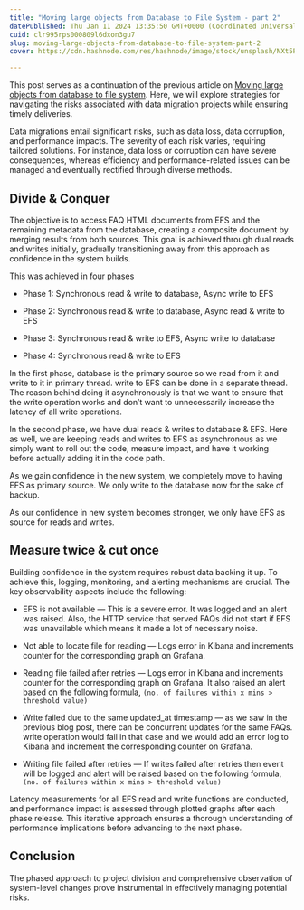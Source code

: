 ```yaml
---
title: "Moving large objects from Database to File System - part 2"
datePublished: Thu Jan 11 2024 13:35:50 GMT+0000 (Coordinated Universal Time)
cuid: clr995rps000809l6dxon3gu7
slug: moving-large-objects-from-database-to-file-system-part-2
cover: https://cdn.hashnode.com/res/hashnode/image/stock/unsplash/NXt5PrOb_7U/upload/a36c7110fb6ff7029632a8b3ed0ccfe9.jpeg

---
```


This post serves as a continuation of the previous article on [Moving large objects from database to file system](https://blog.anikethendre.dev/moving-large-objects-from-database-to-file-system). Here, we will explore strategies for navigating the risks associated with data migration projects while ensuring timely deliveries.

Data migrations entail significant risks, such as data loss, data corruption, and performance impacts. The severity of each risk varies, requiring tailored solutions. For instance, data loss or corruption can have severe consequences, whereas efficiency and performance-related issues can be managed and eventually rectified through diverse methods.

## Divide & Conquer

The objective is to access FAQ HTML documents from EFS and the remaining metadata from the database, creating a composite document by merging results from both sources. This goal is achieved through dual reads and writes initially, gradually transitioning away from this approach as confidence in the system builds.

This was achieved in four phases

* Phase 1: Synchronous read & write to database, Async write to EFS
    
* Phase 2: Synchronous read & write to database, Async read & write to EFS
    
* Phase 3: Synchronous read & write to EFS, Async write to database
    
* Phase 4: Synchronous read & write to EFS
    

In the first phase, database is the primary source so we read from it and write to it in primary thread. write to EFS can be done in a separate thread. The reason behind doing it asynchronously is that we want to ensure that the write operation works and don’t want to unnecessarily increase the latency of all write operations.

In the second phase, we have dual reads & writes to database & EFS. Here as well, we are keeping reads and writes to EFS as asynchronous as we simply want to roll out the code, measure impact, and have it working before actually adding it in the code path.

As we gain confidence in the new system, we completely move to having EFS as primary source. We only write to the database now for the sake of backup.

As our confidence in new system becomes stronger, we only have EFS as source for reads and writes.

## Measure twice & cut once

Building confidence in the system requires robust data backing it up. To achieve this, logging, monitoring, and alerting mechanisms are crucial. The key observability aspects include the following:

* EFS is not available — This is a severe error. It was logged and an alert was raised. Also, the HTTP service that served FAQs did not start if EFS was unavailable which means it made a lot of necessary noise.
    
* Not able to locate file for reading — Logs error in Kibana and increments counter for the corresponding graph on Grafana.
    
* Reading file failed after retries — Logs error in Kibana and increments counter for the corresponding graph on Grafana. It also raised an alert based on the following formula, `(no. of failures within x mins > threshold value)`
    
* Write failed due to the same updated\_at timestamp — as we saw in the previous blog post, there can be concurrent updates for the same FAQs. write operation would fail in that case and we would add an error log to Kibana and increment the corresponding counter on Grafana.
    
* Writing file failed after retries — If writes failed after retries then event will be logged and alert will be raised based on the following formula, `(no. of failures within x mins > threshold value)`
    

Latency measurements for all EFS read and write functions are conducted, and performance impact is assessed through plotted graphs after each phase release. This iterative approach ensures a thorough understanding of performance implications before advancing to the next phase.

## Conclusion

The phased approach to project division and comprehensive observation of system-level changes prove instrumental in effectively managing potential risks.